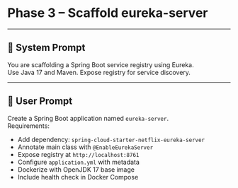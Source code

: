 # Phase 3 – Scaffold eureka-server

---

## 🧠 System Prompt

You are scaffolding a Spring Boot service registry using Eureka.  
Use Java 17 and Maven. Expose registry for service discovery.

---

## 💬 User Prompt

Create a Spring Boot application named `eureka-server`.  
Requirements:
- Add dependency: `spring-cloud-starter-netflix-eureka-server`
- Annotate main class with `@EnableEurekaServer`
- Expose registry at `http://localhost:8761`
- Configure `application.yml` with metadata
- Dockerize with OpenJDK 17 base image
- Include health check in Docker Compose